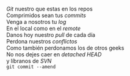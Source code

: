 *Git* nuestro que estas en los repos</br>
Comprimidos sean tus *commits*</br>
Venga a nosotros tu *log*</br>
En el local como en el *remote*</br>
Danos hoy nuestro *pull* de cada día</br>
Perdona nuestros *conflictos*</br>
Como también perdonamos los de otros geeks</br>
No nos dejes caer en *detached HEAD*</br>
y líbranos de *SVN*</br>
`git commit --amend`</br>
